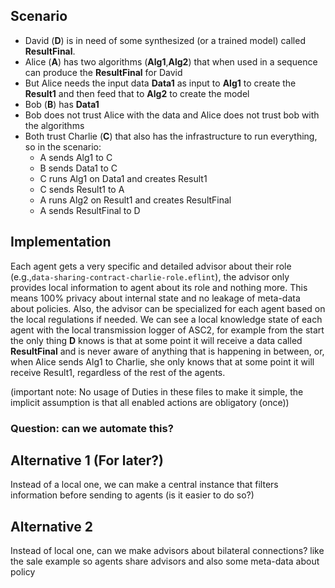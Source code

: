 ## Scenario

* David (**D**) is in need of some synthesized (or a trained model) called **ResultFinal**.
* Alice (**A**) has two algorithms (**Alg1**,**Alg2**) that when used in a sequence can produce the **ResultFinal** for David
* But Alice needs the input data **Data1** as input to **Alg1** to create the **Result1** and then feed that to **Alg2** to create the model
* Bob (**B**) has **Data1**
* Bob does not trust Alice with the data and Alice does not trust bob with the algorithms
* Both trust Charlie (**C**) that also has the infrastructure to run everything, so in the scenario:
  * A sends Alg1 to C
  * B sends Data1 to C
  * C runs Alg1 on Data1 and creates Result1
  * C sends Result1 to A
  * A runs Alg2 on Result1 and creates ResultFinal
  * A sends ResultFinal to D

## Implementation

Each agent gets a very specific and detailed advisor about their role (e.g.,`data-sharing-contract-charlie-role.eflint`), the advisor only provides local information to agent about 
its role and nothing more. This means 100% privacy about internal state and no leakage of meta-data about policies.
Also, the advisor can be specialized for each agent based on the local regulations if needed. We can see a local knowledge 
state of each agent with the local transmission logger of ASC2, for example from the start the 
only thing **D** knows is that at some point it will receive a data called **ResultFinal** and is never aware of anything that is happening in between, or, when Alice sends Alg1 to Charlie, she only knows that at some point it will receive Result1, regardless of the rest of the agents.

(important note: No usage of Duties in these files to make it simple, the implicit assumption is that all enabled actions are obligatory (once))


### Question: can we automate this?

## Alternative 1 (For later?)
Instead of a local one, we can make a central instance that filters information before sending to agents (is it easier to do so?)

## Alternative 2 
Instead of local one, can we make advisors about bilateral connections? like the sale example so agents share advisors and also some meta-data about policy